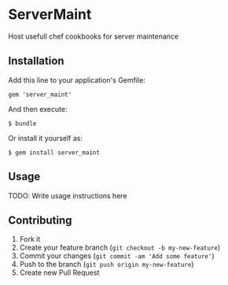 # ServerMaint

Host usefull chef cookbooks for server maintenance

## Installation

Add this line to your application's Gemfile:

    gem 'server_maint'

And then execute:

    $ bundle

Or install it yourself as:

    $ gem install server_maint

## Usage

TODO: Write usage instructions here

## Contributing

1. Fork it
2. Create your feature branch (`git checkout -b my-new-feature`)
3. Commit your changes (`git commit -am 'Add some feature'`)
4. Push to the branch (`git push origin my-new-feature`)
5. Create new Pull Request
